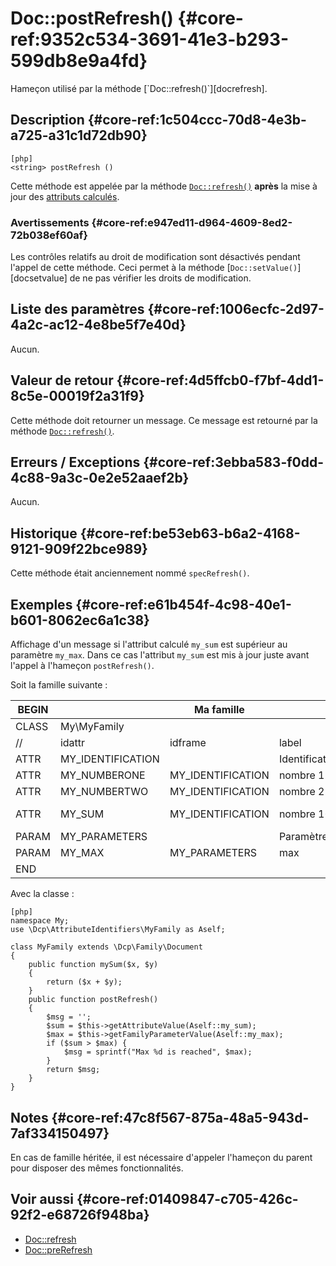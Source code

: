# Doc::postRefresh()  {#core-ref:9352c534-3691-41e3-b293-599db8e9a4fd}
<div class="short-description" markdown="1">
Hameçon utilisé par la méthode [`Doc::refresh()`][docrefresh].
</div>

## Description  {#core-ref:1c504ccc-70d8-4e3b-a725-a31c1d72db90}

    [php]
    <string> postRefresh ()

Cette méthode est appelée par la méthode [`Doc::refresh()`][docrefresh] 
**après** la mise à jour des [attributs calculés][computeattr]. 

### Avertissements  {#core-ref:e947ed11-d964-4609-8ed2-72b038ef60af}

Les contrôles relatifs au droit de modification sont désactivés pendant l'appel
de cette méthode. Ceci permet à la méthode [`Doc::setValue()`][docsetvalue] de
ne pas vérifier les droits de modification.

## Liste des paramètres  {#core-ref:1006ecfc-2d97-4a2c-ac12-4e8be5f7e40d}

Aucun.

## Valeur de retour  {#core-ref:4d5ffcb0-f7bf-4dd1-8c5e-00019f2a31f9}

Cette méthode doit retourner un message. Ce message est retourné par la méthode
[`Doc::refresh()`][docrefresh].

## Erreurs / Exceptions  {#core-ref:3ebba583-f0dd-4c88-9a3c-0e2e52aaef2b}

Aucun.

## Historique  {#core-ref:be53eb63-b6a2-4168-9121-909f22bce989}

Cette méthode était anciennement nommé `specRefresh()`.

## Exemples {#core-ref:e61b454f-4c98-40e1-b601-8062ec6a1c38}

Affichage d'un message si l'attribut calculé `my_sum` est supérieur au paramètre
`my_max`. Dans ce cas l'attribut `my_sum` est mis à jour juste avant l'appel à
l'hameçon `postRefresh()`.

Soit la famille suivante :

| BEGIN |                   |     Ma famille    |                 |     | MYFAMILY |       |     |     |     |                                     |     |
| ----- | ----------------- | ----------------- | --------------- | --- | -------- | ----- | --- | --- | --- | ----------------------------------- | --- |
| CLASS | My\MyFamily       |                   |                 |     |          |       |     |     |     |                                     |     |
| //    | idattr            | idframe           | label           | T   | A        | type  | ord | vis | ... | phpfunc                             |     |
| ATTR  | MY_IDENTIFICATION |                   | Identification  | N   | N        | frame | 10  | W   |     |                                     |     |
| ATTR  | MY_NUMBERONE      | MY_IDENTIFICATION | nombre 1        | Y   | N        | int   | 20  | W   |     |                                     |     |
| ATTR  | MY_NUMBERTWO      | MY_IDENTIFICATION | nombre 2        | N   | N        | int   | 30  | W   |     |                                     |     |
| ATTR  | MY_SUM            | MY_IDENTIFICATION | nombre 1&plus;2 | N   | N        | int   | 30  | R   |     | ::mySum(MY_NUMBREONE, MY_NUMBERTWO) |     |
| PARAM | MY_PARAMETERS     |                   | Paramètres      | N   | N        | frame | 10  | W   |     |                                     |     |
| PARAM | MY_MAX            | MY_PARAMETERS     | max             | N   | N        | int   | 20  | W   |     |                                     |     |
| END   |                   |                   |                 |     |          |       |     |     |     |                                     |     |

Avec la classe :

    [php]
    namespace My;
    use \Dcp\AttributeIdentifiers\MyFamily as Aself;
    
    class MyFamily extends \Dcp\Family\Document
    {
        public function mySum($x, $y)
        {
            return ($x + $y);
        }
        public function postRefresh()
        {
            $msg = '';
            $sum = $this->getAttributeValue(Aself::my_sum);
            $max = $this->getFamilyParameterValue(Aself::my_max);
            if ($sum > $max) {
                $msg = sprintf("Max %d is reached", $max);
            }
            return $msg;
        }
    }

## Notes  {#core-ref:47c8f567-875a-48a5-943d-7af334150497}

En cas de famille héritée, il est nécessaire d'appeler l'hameçon du parent pour
disposer des mêmes fonctionnalités.

## Voir aussi  {#core-ref:01409847-c705-426c-92f2-e68726f948ba}

*   [Doc::refresh][docrefresh]
*   [Doc::preRefresh][docprerefresh]

<!-- links -->
[docprerefresh]:    #core-ref:580d6be1-6b6a-439b-abd7-34b26cfaf2e5 "Hameçon Doc::preRefresh()"
[docpostrefresh]:   #core-ref:9352c534-3691-41e3-b293-599db8e9a4fd "Hameçon Doc::postRefresh()"
[docrefresh]:       #core-ref:0bab02de-50e0-46f2-8bdb-81c62dc86c93
[computeattr]:      #core-ref:4565cab9-73c8-4eee-bfa7-218ffbd4b687

